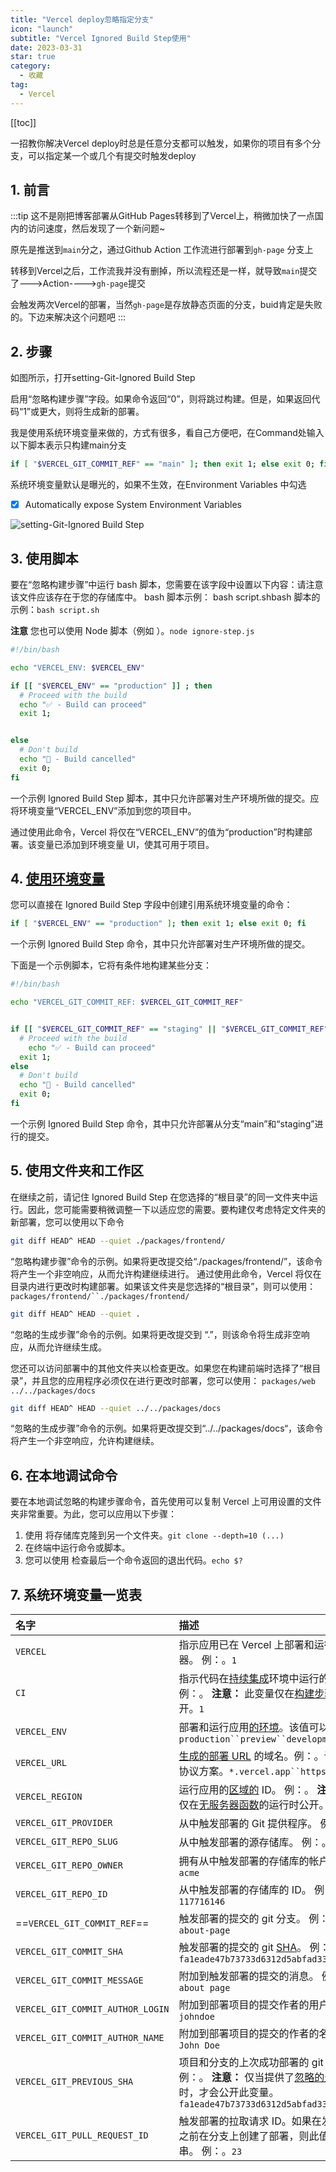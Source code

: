 ```yaml
---
title: "Vercel deploy忽略指定分支"
icon: "launch"
subtitle: "Vercel Ignored Build Step使用"
date: 2023-03-31
star: true
category:
  - 收藏
tag:
  - Vercel
---
```

[[toc]]

一招教你解决Vercel deploy时总是任意分支都可以触发，如果你的项目有多个分支，可以指定某一个或几个有提交时触发deploy
<!-- more -->
## 1. 前言
:::tip 
这不是刚把博客部署从GitHub Pages转移到了Vercel上，稍微加快了一点国内的访问速度，然后发现了一个新问题~

原先是推送到`main`分之，通过Github Action 工作流进行部署到`gh-page` 分支上

转移到Vercel之后，工作流我并没有删掉，所以流程还是一样，就导致`main`提交了--->Action---->`gh-page`提交

会触发两次Vercel的部署，当然`gh-page`是存放静态页面的分支，buid肯定是失败的。下边来解决这个问题吧
:::

## 2. 步骤

如图所示，打开setting-Git-Ignored Build Step

启用“忽略构建步骤”字段。如果命令返回“0”，则将跳过构建。但是，如果返回代码“1”或更大，则将生成新的部署。

我是使用系统环境变量来做的，方式有很多，看自己方便吧，在Command处输入以下脚本表示只构建main分支

```bash
if [ "$VERCEL_GIT_COMMIT_REF" == "main" ]; then exit 1; else exit 0; fi
```

系统环境变量默认是曝光的，如果不生效，在Environment Variables 中勾选 

- [x] Automatically expose System Environment Variables

![setting-Git-Ignored Build Step](https://s3.bmp.ovh/imgs/2023/03/31/5ae4ba35bd181dcf.png)

## 3. 使用脚本

要在“忽略构建步骤”中运行 bash 脚本，您需要在该字段中设置以下内容：请注意该文件应该存在于您的存储库中。 bash 脚本示例： bash script.shbash 脚本的示例：`bash script.sh`

**注意** 您也可以使用 Node 脚本（例如 ）。`node ignore-step.js`

```bash
#!/bin/bash

echo "VERCEL_ENV: $VERCEL_ENV"

if [[ "$VERCEL_ENV" == "production" ]] ; then
  # Proceed with the build
  echo "✅ - Build can proceed"
  exit 1;


else
  # Don't build
  echo "🛑 - Build cancelled"
  exit 0;
fi
```



一个示例 Ignored Build Step 脚本，其中只允许部署对生产环境所做的提交。应将环境变量“VERCEL_ENV”添加到您的项目中。

通过使用此命令，Vercel 将仅在“VERCEL_ENV”的值为“production”时构建部署。该变量已添加到环境变量 UI，使其可用于项目。

## 4. [使用环境变量](#_7-系统环境变量一览表)

您可以直接在 Ignored Build Step 字段中创建引用系统环境变量的命令：

```bash
if [ "$VERCEL_ENV" == "production" ]; then exit 1; else exit 0; fi
```



一个示例 Ignored Build Step 命令，其中只允许部署对生产环境所做的提交。

下面是一个示例脚本，它将有条件地构建某些分支：

```bash
#!/bin/bash

echo "VERCEL_GIT_COMMIT_REF: $VERCEL_GIT_COMMIT_REF"


if [[ "$VERCEL_GIT_COMMIT_REF" == "staging" || "$VERCEL_GIT_COMMIT_REF" == "main"  ]] ; then
  # Proceed with the build
    echo "✅ - Build can proceed"
  exit 1;
else
  # Don't build
  echo "🛑 - Build cancelled"
  exit 0;
fi
```



一个示例 Ignored Build Step 命令，其中只允许部署从分支“main”和“staging”进行的提交。

## 5. 使用文件夹和工作区

在继续之前，请记住 Ignored Build Step 在您选择的“根目录”的同一文件夹中运行。因此，您可能需要稍微调整一下以适应您的需要。要构建仅考虑特定文件夹的新部署，您可以使用以下命令

```bash
git diff HEAD^ HEAD --quiet ./packages/frontend/
```



“忽略构建步骤”命令的示例。如果将更改提交给“./packages/frontend/”，该命令将产生一个非空响应，从而允许构建继续进行。
通过使用此命令，Vercel 将仅在目录内进行更改时构建部署。如果该文件夹是您选择的“根目录”，则可以使用：`packages/frontend/``./packages/frontend/`

```bash
git diff HEAD^ HEAD --quiet .
```



“忽略的生成步骤”命令的示例。如果将更改提交到 “.”，则该命令将生成非空响应，从而允许继续生成。

您还可以访问部署中的其他文件夹以检查更改。如果您在构建前端时选择了“根目录”，并且您的应用程序必须仅在进行更改时部署，您可以使用： `packages/web` `../../packages/docs`

```bash
git diff HEAD^ HEAD --quiet ../../packages/docs
```



“忽略的生成步骤”命令的示例。如果将更改提交到“../../packages/docs“，该命令将产生一个非空响应，允许构建继续。

## 6. 在本地调试命令

要在本地调试忽略的构建步骤命令，首先使用可以复制 Vercel 上可用设置的文件夹非常重要。为此，您可以应用以下步骤：

1. 使用 将存储库克隆到另一个文件夹。`git clone --depth=10 (...)`
2. 在终端中运行命令或脚本。
3. 您可以使用 检查最后一个命令返回的退出代码。`echo $?`

## 7. 系统环境变量一览表

| 名字                             | 描述                                                         |
| :------------------------------- | :----------------------------------------------------------- |
| `VERCEL`                         | 指示应用已在 Vercel 上部署和运行的指示器。 例：。`1`         |
| `CI`                             | 指示代码在[持续集成](https://en.wikipedia.org/wiki/Continuous_integration)环境中运行的指示器。 例：。 **注意：** 此变量仅在[构建步骤](https://vercel.com/docs/concepts/deployments/configure-a-build)期间公开。`1` |
| `VERCEL_ENV`                     | 部署和运行应用[的环境](https://vercel.com/docs/concepts/projects/environment-variables#environments)。该值可以是 、 或 。`production``preview``development` |
| `VERCEL_URL`                     | [生成的部署 URL](https://vercel.com/docs/concepts/deployments/generated-urls) 的域名。例：。该值不包括协议方案。`*.vercel.app``https://` |
| `VERCEL_REGION`                  | 运行应用的[区域的](https://vercel.com/docs/concepts/edge-network/regions) ID。 例：。 **注意：** 此变量仅在[无服务器函数](https://vercel.com/docs/concepts/functions)的运行时公开。`cdg1` |
| `VERCEL_GIT_PROVIDER`            | 从中触发部署的 Git 提供程序。 例：。`github`                 |
| `VERCEL_GIT_REPO_SLUG`           | 从中触发部署的源存储库。 例：。`my-site`                     |
| `VERCEL_GIT_REPO_OWNER`          | 拥有从中触发部署的存储库的帐户。 例：。`acme`                |
| `VERCEL_GIT_REPO_ID`             | 从中触发部署的存储库的 ID。 例：。`117716146`                |
| ==`VERCEL_GIT_COMMIT_REF`==      | 触发部署的提交的 git 分支。 例：。`improve-about-page`       |
| `VERCEL_GIT_COMMIT_SHA`          | 触发部署的提交的 git [SHA](https://help.github.com/articles/github-glossary/#commit)。 例：。`fa1eade47b73733d6312d5abfad33ce9e4068081` |
| `VERCEL_GIT_COMMIT_MESSAGE`      | 附加到触发部署的提交的消息。 例：。`Update about page`       |
| `VERCEL_GIT_COMMIT_AUTHOR_LOGIN` | 附加到部署项目的提交作者的用户名。 例：。`johndoe`           |
| `VERCEL_GIT_COMMIT_AUTHOR_NAME`  | 附加到部署项目的提交的作者的名称。 例：。`John Doe`          |
| `VERCEL_GIT_PREVIOUS_SHA`        | 项目和分支的上次成功部署的 git [SHA](https://help.github.com/articles/github-glossary/#commit)。 例：。 **注意：** 仅当提供了[忽略的生成步骤](https://vercel.com/docs/concepts/projects/overview#ignored-build-step)时，才会公开此变量。`fa1eade47b73733d6312d5abfad33ce9e4068080` |
| `VERCEL_GIT_PULL_REQUEST_ID`     | 触发部署的拉取请求 ID。如果在发出拉取请求之前在分支上创建了部署，则此值将为空字符串。 例：。`23` |